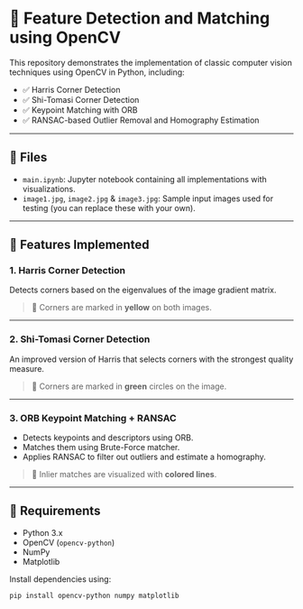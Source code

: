 # 🧠 Feature Detection and Matching using OpenCV

This repository demonstrates the implementation of classic computer vision techniques using OpenCV in Python, including:

- ✅ Harris Corner Detection
- ✅ Shi-Tomasi Corner Detection
- ✅ Keypoint Matching with ORB
- ✅ RANSAC-based Outlier Removal and Homography Estimation

---

## 📁 Files

- `main.ipynb`: Jupyter notebook containing all implementations with visualizations.
- `image1.jpg`, `image2.jpg` & `image3.jpg`: Sample input images used for testing (you can replace these with your own).

---

## 📌 Features Implemented

### 1. Harris Corner Detection
Detects corners based on the eigenvalues of the image gradient matrix.

> 📍 Corners are marked in **yellow** on both images.

---

### 2. Shi-Tomasi Corner Detection
An improved version of Harris that selects corners with the strongest quality measure.

> 📍 Corners are marked in **green** circles on the image.

---

### 3. ORB Keypoint Matching + RANSAC
- Detects keypoints and descriptors using ORB.
- Matches them using Brute-Force matcher.
- Applies RANSAC to filter out outliers and estimate a homography.

> 📍 Inlier matches are visualized with **colored lines**.

---

## 🔧 Requirements

- Python 3.x
- OpenCV (`opencv-python`)
- NumPy
- Matplotlib

Install dependencies using:

```bash
pip install opencv-python numpy matplotlib
